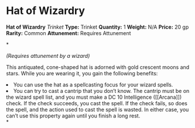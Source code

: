 # Hat of Wizardry

**Hat of Wizardry**
_Trinket_
**Type:** Trinket
**Quantity:** 1
**Weight:** N/A
**Price:** 20 gp
**Rarity:** Common
**Attunement:** Requires Attunement

*<div class="item-attunement"><i>(Requires attunement by a wizard)</i><p class="Core-Styles_Core-Body--Extra-Space-After-">This antiquated, cone-shaped hat is adorned with gold crescent moons and stars. While you are wearing it, you gain the following<span class="No-Break"> benefits:</span></p>
<li class="Core-Styles_Core-Bulleted">You can use the hat as a spellcasting focus for your wiza<span class="No-Break">rd spells.</span></li>
<li class="Core-Styles_Core-Bulleted">You can try to cast a cantrip that you don’t know. The cantrip must be on the wizard spell list, and you must make a DC 10 Intelligence ([[Arcana]]) check. If the check succeeds, you cast the spell. If the check fails, so does the spell, and the action used to cast the spell is wasted. In either case, you can’t use this property again until you finish a <span class="No-Break">long rest.</span></li>*